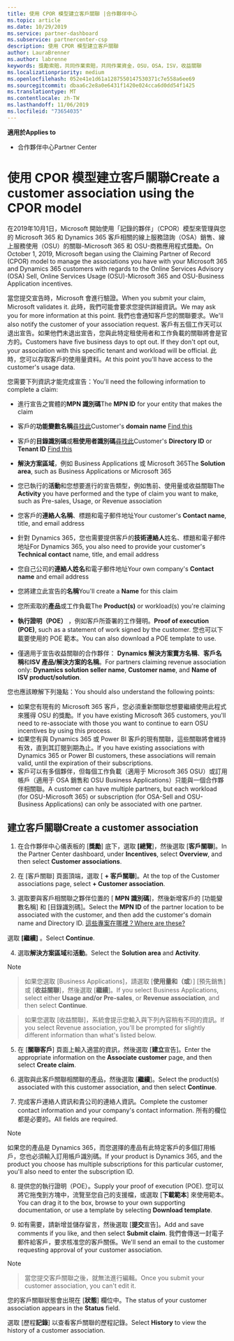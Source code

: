 ```yaml
---
title: 使用 CPOR 模型建立客戶關聯 |合作夥伴中心
ms.topic: article
ms.date: 10/29/2019
ms.service: partner-dashboard
ms.subservice: partnercenter-csp
description: 使用 CPOR 模型建立客戶關聯
author: LauraBrenner
ms.author: labrenne
keywords: 獎勵索賠，共同作業索賠，共同作業資金，OSU，OSA，ISV，收益關聯
ms.localizationpriority: medium
ms.openlocfilehash: 052e41e1d61a1287550147530371c7e558a6ee69
ms.sourcegitcommit: dbaa6c2e8a0e6431f1420e024cca6d0dd54f1425
ms.translationtype: MT
ms.contentlocale: zh-TW
ms.lasthandoff: 11/06/2019
ms.locfileid: "73654035"
---
```

<span data-ttu-id="1f08b-104">**適用於**</span><span class="sxs-lookup"><span data-stu-id="1f08b-104">**Applies to**</span></span>

-  <span data-ttu-id="1f08b-105">合作夥伴中心</span><span class="sxs-lookup"><span data-stu-id="1f08b-105">Partner Center</span></span>

# <a name="create-a-customer-association-using-the-cpor-model"></a><span data-ttu-id="1f08b-106">使用 CPOR 模型建立客戶關聯</span><span class="sxs-lookup"><span data-stu-id="1f08b-106">Create a customer association using the CPOR model</span></span>

<span data-ttu-id="1f08b-107">在2019年10月1日，Microsoft 開始使用「記錄的夥伴」（CPOR）模型來管理與您的 Microsoft 365 和 Dynamics 365 客戶相關的線上服務諮詢（OSA）銷售、線上服務使用（OSU）的關聯-Microsoft 365 和 OSU-商務應用程式獎勵。</span><span class="sxs-lookup"><span data-stu-id="1f08b-107">On October 1, 2019, Microsoft began using the Claiming Partner of Record (CPOR) model to manage the associations you have with your Microsoft 365 and Dynamics 365 customers with regards to the Online Services Advisory (OSA) Sell, Online Services Usage (OSU)-Microsoft 365 and OSU-Business Application incentives.</span></span>

<span data-ttu-id="1f08b-108">當您提交宣告時，Microsoft 會進行驗證。</span><span class="sxs-lookup"><span data-stu-id="1f08b-108">When you submit your claim, Microsoft validates it.</span></span> <span data-ttu-id="1f08b-109">此時，我們可能會要求您提供詳細資訊。</span><span class="sxs-lookup"><span data-stu-id="1f08b-109">We may ask you for more information at this point.</span></span> <span data-ttu-id="1f08b-110">我們也會通知客戶您的關聯要求。</span><span class="sxs-lookup"><span data-stu-id="1f08b-110">We'll also notify the customer of your association request.</span></span> <span data-ttu-id="1f08b-111">客戶有五個工作天可以退出宣告。如果他們未退出宣告，您與此特定租使用者和工作負載的關聯將會是官方的。</span><span class="sxs-lookup"><span data-stu-id="1f08b-111">Customers have five business days to opt out. If they don't opt out, your association with this specific tenant and workload will be official.</span></span> <span data-ttu-id="1f08b-112">此時，您可以存取客戶的使用量資料。</span><span class="sxs-lookup"><span data-stu-id="1f08b-112">At this point you'll have access to the customer's usage data.</span></span> 

<span data-ttu-id="1f08b-113">您需要下列資訊才能完成宣告：</span><span class="sxs-lookup"><span data-stu-id="1f08b-113">You'll need the following information to complete a claim:</span></span>

- <span data-ttu-id="1f08b-114">進行宣告之實體的**MPN 識別碼**</span><span class="sxs-lookup"><span data-stu-id="1f08b-114">The **MPN ID** for your entity that makes the claim</span></span>

- <span data-ttu-id="1f08b-115">客戶的**功能變數名稱**[尋找此](https://docs.microsoft.com/partner-center/find-customer-domain-name)</span><span class="sxs-lookup"><span data-stu-id="1f08b-115">Customer's **domain name** [Find this](https://docs.microsoft.com/partner-center/find-customer-domain-name)</span></span>

- <span data-ttu-id="1f08b-116">客戶的**目錄識別碼**或**租使用者識別碼**[尋找此](https://docs.microsoft.com/partner-center/find-customer-domain-name)</span><span class="sxs-lookup"><span data-stu-id="1f08b-116">Customer's **Directory ID** or **Tenant ID** [Find this](https://docs.microsoft.com/partner-center/find-customer-domain-name)</span></span>

- <span data-ttu-id="1f08b-117">**解決方案區域**，例如 Business Applications 或 Microsoft 365</span><span class="sxs-lookup"><span data-stu-id="1f08b-117">The **Solution area**, such as Business Applications or Microsoft 365</span></span>

- <span data-ttu-id="1f08b-118">您已執行的**活動**和您想要進行的宣告類型，例如售前、使用量或收益關聯</span><span class="sxs-lookup"><span data-stu-id="1f08b-118">The **Activity** you have performed and the type of claim you want to make, such as Pre-sales, Usage, or Revenue association</span></span>

- <span data-ttu-id="1f08b-119">您客戶的**連絡人名稱**、標題和電子郵件地址</span><span class="sxs-lookup"><span data-stu-id="1f08b-119">Your customer's **Contact name**, title, and email address</span></span>

- <span data-ttu-id="1f08b-120">針對 Dynamics 365，您也需要提供客戶的**技術連絡人**姓名、標題和電子郵件地址</span><span class="sxs-lookup"><span data-stu-id="1f08b-120">For Dynamics 365, you also need to provide your customer's **Technical contact** name, title, and email address</span></span>

- <span data-ttu-id="1f08b-121">您自己公司的**連絡人姓名**和電子郵件地址</span><span class="sxs-lookup"><span data-stu-id="1f08b-121">Your own company's **Contact name** and email address</span></span>

- <span data-ttu-id="1f08b-122">您將建立此宣告的**名稱**</span><span class="sxs-lookup"><span data-stu-id="1f08b-122">You'll create a **Name** for this claim</span></span>

- <span data-ttu-id="1f08b-123">您所索取的**產品**或工作負載</span><span class="sxs-lookup"><span data-stu-id="1f08b-123">The **Product(s)** or workload(s) you're claiming</span></span>

- <span data-ttu-id="1f08b-124">**執行證明（POE）** ，例如客戶所簽署的工作聲明。</span><span class="sxs-lookup"><span data-stu-id="1f08b-124">**Proof of execution (POE)**, such as a statement of work signed by the customer.</span></span> <span data-ttu-id="1f08b-125">您也可以下載要使用的 POE 範本。</span><span class="sxs-lookup"><span data-stu-id="1f08b-125">You can also download a POE template to use.</span></span>

- <span data-ttu-id="1f08b-126">僅適用于宣告收益關聯的合作夥伴： **Dynamics 解決方案賣方名稱**、**客戶名稱**和**ISV 產品/解決方案的名稱**。</span><span class="sxs-lookup"><span data-stu-id="1f08b-126">For partners claiming revenue association only: **Dynamics solution seller name**, **Customer name**, and **Name of ISV product/solution**.</span></span> 

<span data-ttu-id="1f08b-127">您也應該瞭解下列幾點：</span><span class="sxs-lookup"><span data-stu-id="1f08b-127">You should also understand the following points:</span></span>
- <span data-ttu-id="1f08b-128">如果您有現有的 Microsoft 365 客戶，您必須重新關聯您想要繼續使用此程式來獲得 OSU 的獎勵。</span><span class="sxs-lookup"><span data-stu-id="1f08b-128">If you have existing Microsoft 365 customers, you'll need to re-associate with those you want to continue to earn OSU incentives by using this process.</span></span>
- <span data-ttu-id="1f08b-129">如果您有與 Dynamics 365 或 Power BI 客戶的現有關聯，這些關聯將會維持有效，直到其訂閱到期為止。</span><span class="sxs-lookup"><span data-stu-id="1f08b-129">If you have existing associations with Dynamics 365 or Power BI customers, these associations will remain valid, until the expiration of their subscriptions.</span></span>
- <span data-ttu-id="1f08b-130">客戶可以有多個夥伴，但每個工作負載（適用于 Microsoft 365 OSU）或訂用帳戶（適用于 OSA 銷售和 OSU Business Applications）只能與一個合作夥伴相關聯。</span><span class="sxs-lookup"><span data-stu-id="1f08b-130">A customer can have multiple partners, but each workload (for OSU-Microsoft 365) or subscription (for OSA-Sell and OSU-Business Applications) can only be associated with one partner.</span></span>

## <a name="create-a-customer-association"></a><span data-ttu-id="1f08b-131">建立客戶關聯</span><span class="sxs-lookup"><span data-stu-id="1f08b-131">Create a customer association</span></span>
1.  <span data-ttu-id="1f08b-132">在合作夥伴中心儀表板的 [**獎勵**] 底下，選取 **[總覽**]，然後選取 [**客戶關聯**]。</span><span class="sxs-lookup"><span data-stu-id="1f08b-132">In the Partner Center dashboard, under **Incentives**, select **Overview**, and then select **Customer associations**.</span></span> 

2.  <span data-ttu-id="1f08b-133">在 [客戶關聯] 頁面頂端，選取 [ **+ 客戶關聯**]。</span><span class="sxs-lookup"><span data-stu-id="1f08b-133">At the top of the Customer associations page, select **+ Customer association**.</span></span>

3.  <span data-ttu-id="1f08b-134">選取要與客戶相關聯之夥伴位置的 [ **MPN 識別碼**]，然後新增客戶的 [功能變數名稱] 和 [目錄識別碼]。</span><span class="sxs-lookup"><span data-stu-id="1f08b-134">Select the **MPN ID** of the partner location to be associated with the customer, and then add the customer's domain name and Directory ID.</span></span> [<span data-ttu-id="1f08b-135">這些專案在哪裡？</span><span class="sxs-lookup"><span data-stu-id="1f08b-135">Where are these?</span></span>](https://docs.microsoft.com/partner-center/find-customer-domain-name)

<span data-ttu-id="1f08b-136">選取 **\[繼續\]** 。</span><span class="sxs-lookup"><span data-stu-id="1f08b-136">Select **Continue**.</span></span>

4.  <span data-ttu-id="1f08b-137">選取**解決方案區域**和**活動**。</span><span class="sxs-lookup"><span data-stu-id="1f08b-137">Select the **Solution area** and **Activity**.</span></span> 

>[!Note]

><span data-ttu-id="1f08b-138">如果您選取 [Business Applications]，請選取 [**使用量和（或**）] [預先銷售] 或 [**收益關聯**]，然後選取 [**繼續**]。</span><span class="sxs-lookup"><span data-stu-id="1f08b-138">If you select Business Applications, select either **Usage and/or Pre-sales**, or **Revenue association**, and then select **Continue**.</span></span> 

><span data-ttu-id="1f08b-139">如果您選取 [收益關聯]，系統會提示您輸入與下列內容稍有不同的資訊。</span><span class="sxs-lookup"><span data-stu-id="1f08b-139">If you select Revenue association, you'll be prompted for slightly different information than what's listed below.</span></span> 

5.  <span data-ttu-id="1f08b-140">在 [**關聯客戶**] 頁面上輸入適當的資訊，然後選取 [**建立**宣告]。</span><span class="sxs-lookup"><span data-stu-id="1f08b-140">Enter the appropriate information on the **Associate customer** page, and then select **Create claim**.</span></span>

6.  <span data-ttu-id="1f08b-141">選取與此客戶關聯相關聯的產品，然後選取 [**繼續**]。</span><span class="sxs-lookup"><span data-stu-id="1f08b-141">Select the product(s) associated with this customer association, and then select **Continue**.</span></span>

7.  <span data-ttu-id="1f08b-142">完成客戶連絡人資訊和貴公司的連絡人資訊。</span><span class="sxs-lookup"><span data-stu-id="1f08b-142">Complete the customer contact information and your company's contact information.</span></span> <span data-ttu-id="1f08b-143">所有的欄位都是必要的。</span><span class="sxs-lookup"><span data-stu-id="1f08b-143">All fields are required.</span></span> 

>[!Note]

<span data-ttu-id="1f08b-144">如果您的產品是 Dynamics 365，而您選擇的產品有此特定客戶的多個訂用帳戶，您也必須輸入訂用帳戶識別碼。</span><span class="sxs-lookup"><span data-stu-id="1f08b-144">If your product is Dynamics 365, and the product you choose has multiple subscriptions for this particular customer, you'll also need to enter the subscription ID.</span></span>

8.  <span data-ttu-id="1f08b-145">提供您的執行證明（POE）。</span><span class="sxs-lookup"><span data-stu-id="1f08b-145">Supply your proof of execution (POE).</span></span> <span data-ttu-id="1f08b-146">您可以將它拖曳到方塊中，流覽至您自己的支援檔，或選取 [**下載範本**] 來使用範本。</span><span class="sxs-lookup"><span data-stu-id="1f08b-146">You can drag it to the box, browse to your own supporting documentation, or use a template by selecting **Download template**.</span></span> 

9.  <span data-ttu-id="1f08b-147">如有需要，請新增並儲存留言，然後選取 [**提交**宣告]。</span><span class="sxs-lookup"><span data-stu-id="1f08b-147">Add and save comments if you like, and then select **Submit claim**.</span></span> <span data-ttu-id="1f08b-148">我們會傳送一封電子郵件給客戶，要求核准您的客戶關係。</span><span class="sxs-lookup"><span data-stu-id="1f08b-148">We'll send an email to the customer requesting approval of your customer association.</span></span> 

>[!NOTE]

><span data-ttu-id="1f08b-149">當您提交客戶關聯之後，就無法進行編輯。</span><span class="sxs-lookup"><span data-stu-id="1f08b-149">Once you submit your customer association, you can't edit it.</span></span> 

<span data-ttu-id="1f08b-150">您的客戶關聯狀態會出現在 [**狀態**] 欄位中。</span><span class="sxs-lookup"><span data-stu-id="1f08b-150">The status of your customer association appears in the **Status** field.</span></span> 

<span data-ttu-id="1f08b-151">選取 [歷程**記錄**] 以查看客戶關聯的歷程記錄。</span><span class="sxs-lookup"><span data-stu-id="1f08b-151">Select **History** to view the history of a customer association.</span></span>
